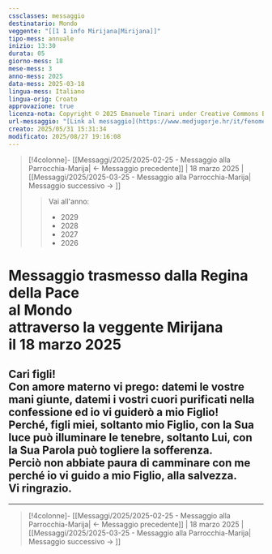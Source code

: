 ```yaml
---
cssclasses: messaggio
destinatario: Mondo
veggente: "[[1 1 info Mirijana|Mirijana]]"
tipo-mess: annuale
inizio: 13:30
durata: 05
giorno-mess: 18
mese-mess: 3
anno-mess: 2025
data-mess: 2025-03-18
lingua-mess: Italiano
lingua-orig: Croato
approvazione: true
licenza-nota: Copyright © 2025 Emanuele Tinari under Creative Commons BY-NC-SA 4.0 https://creativecommons.org/licenses/by-nc-sa/4.0/
url-messaggio: "[Link al messaggio](https://www.medjugorje.hr/it/fenomeno-di-medjugorje/apparizioni-annuali/)"
creato: 2025/05/31 15:31:34
modificato: 2025/08/27 19:16:08
---
```


> [!4colonne]- [[Messaggi/2025/2025-02-25 - Messaggio alla Parrocchia-Marija| ← Messaggio precedente]] | 18 marzo 2025 | [[Messaggi/2025/2025-03-25 - Messaggio alla Parrocchia-Marija| Messaggio successivo → ]]
>> <span class="verde">Vai all'anno:</span>
>> - 2029
>> - 2028
>> - 2027
>> - 2026
>

# Messaggio trasmesso dalla Regina della Pace<br>al Mondo<br>attraverso la veggente Mirijana<br>il 18 marzo 2025

## Cari figli!<br>Con amore materno vi prego: datemi le vostre mani giunte, datemi i vostri cuori purificati nella confessione ed io vi guiderò a mio Figlio!<br>Perché, figli miei, soltanto mio Figlio, con la Sua luce può illuminare le tenebre, soltanto Lui, con la Sua Parola può togliere la sofferenza.<br>Perciò non abbiate paura di camminare con me perché io vi guido a mio Figlio, alla salvezza.<br>Vi ringrazio.

***

> [!4colonne]- [[Messaggi/2025/2025-02-25 - Messaggio alla Parrocchia-Marija| ← Messaggio precedente]] | 18 marzo 2025 | [[Messaggi/2025/2025-03-25 - Messaggio alla Parrocchia-Marija| Messaggio successivo → ]]
